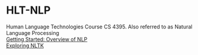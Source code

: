 # HLT-NLP
Human Language Technologies Course CS 4395. Also referred to as Natural Language Processing  
[Getting Started: Overview of NLP](https://github.com/aromov/HLT/blob/3004e484b1827558bc210046125f1373dd9f614a/Overview%20of%20NLP.pdf)  
[Exploring NLTK](Exploring_NLTK/Assignment3_axr190125.pdf)
